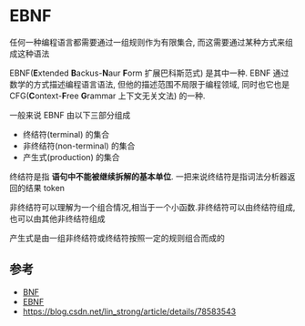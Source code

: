 
# EBNF

任何一种编程语言都需要通过一组规则作为有限集合, 而这需要通过某种方式来组成这种语法

EBNF(**E**xtended **B**ackus-**N**aur **F**orm 扩展巴科斯范式) 是其中一种. EBNF 通过数学的方式描述编程语言语法, 但他的描述范围不局限于编程领域, 同时也它也是 CFG(**C**ontext-**F**ree **G**rammar 上下文无关文法) 的一种.

一般来说 EBNF 由以下三部分组成

- 终结符(terminal) 的集合
- 非终结符(non-terminal) 的集合
- 产生式(production) 的集合

终结符是指 **语句中不能被继续拆解的基本单位**. 一把来说终结符是指词法分析器返回的结果 token

非终结符可以理解为一个组合情况,相当于一个小函数.非终结符可以由终结符组成,也可以由其他非终结符组成

产生式是由一组非终结符或终结符按照一定的规则组合而成的

## 参考

- [BNF](https://zh.wikipedia.org/wiki/%E5%B7%B4%E7%A7%91%E6%96%AF%E8%8C%83%E5%BC%8F)
- [EBNF](https://en.wikipedia.org/wiki/Extended_Backus%E2%80%93Naur_form)
- https://blog.csdn.net/lin_strong/article/details/78583543